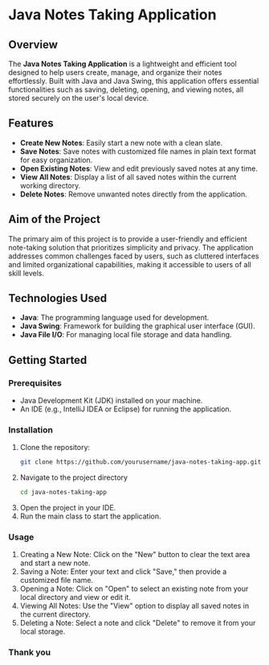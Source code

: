 # Java Notes Taking Application

## Overview

The **Java Notes Taking Application** is a lightweight and efficient tool designed to help users create, manage, and organize their notes effortlessly. Built with Java and Java Swing, this application offers essential functionalities such as saving, deleting, opening, and viewing notes, all stored securely on the user's local device.

## Features

- **Create New Notes**: Easily start a new note with a clean slate.
- **Save Notes**: Save notes with customized file names in plain text format for easy organization.
- **Open Existing Notes**: View and edit previously saved notes at any time.
- **View All Notes**: Display a list of all saved notes within the current working directory.
- **Delete Notes**: Remove unwanted notes directly from the application.

## Aim of the Project

The primary aim of this project is to provide a user-friendly and efficient note-taking solution that prioritizes simplicity and privacy. The application addresses common challenges faced by users, such as cluttered interfaces and limited organizational capabilities, making it accessible to users of all skill levels.

## Technologies Used

- **Java**: The programming language used for development.
- **Java Swing**: Framework for building the graphical user interface (GUI).
- **Java File I/O**: For managing local file storage and data handling.

## Getting Started

### Prerequisites

- Java Development Kit (JDK) installed on your machine.
- An IDE (e.g., IntelliJ IDEA or Eclipse) for running the application.

### Installation

1. Clone the repository:
   ```bash
   git clone https://github.com/yourusername/java-notes-taking-app.git
2. Navigate to the project directory
   ```bash
   cd java-notes-taking-app
3. Open the project in your IDE.
4. Run the main class to start the application.

### Usage
1. Creating a New Note: Click on the "New" button to clear the text area and start a new note.
2. Saving a Note: Enter your text and click "Save," then provide a customized file name.
3. Opening a Note: Click on "Open" to select an existing note from your local directory and view or edit it.
4. Viewing All Notes: Use the "View" option to display all saved notes in the current directory.
5. Deleting a Note: Select a note and click "Delete" to remove it from your local storage.


### Thank you
